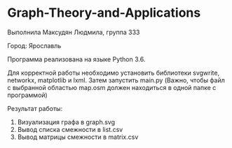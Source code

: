 # Graph-Theory-and-Applications

Выполнила Максудян Людмила, группа 333

Город: Ярославль

Программа реализована на языке Python 3.6. 

Для корректной работы необходимо установить библиотеки svgwrite, networkx, matplotlib и lxml. Затем запустить main.py (Важно, чтобы файл с выбранной областью map.osm должен находиться в одной папке с программой)

Результат работы: 

1) Визуализация графа в graph.svg 
2) Вывод списка смежности в list.csv
3) Вывод матрицы смежности в matrix.csv


